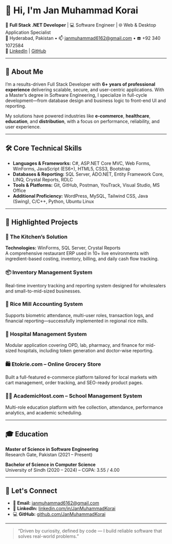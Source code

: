 # 👋 Hi, I'm Jan Muhammad Korai

🎯 **Full Stack .NET Developer** | 💻 Software Engineer | 🌐 Web & Desktop Application Specialist  
📍 Hyderabad, Pakistan • 📫 janmuhammad6162@gmail.com • ☎️ +92 340 1072584  
🔗 [LinkedIn](https://www.linkedin.com/in/janmuhammadkorai) | [GitHub](https://github.com/JanMuhammadKorai)

---

## 🚀 About Me

I’m a results-driven Full Stack Developer with **6+ years of professional experience** delivering scalable, secure, and user-centric applications. With a Master’s degree in Software Engineering, I specialize in full-cycle development—from database design and business logic to front-end UI and reporting.

My solutions have powered industries like **e-commerce**, **healthcare**, **education**, and **distribution**, with a focus on performance, reliability, and user experience.

---

## 🛠️ Core Technical Skills

- **Languages & Frameworks:** C#, ASP.NET Core MVC, Web Forms, WinForms, JavaScript (ES6+), HTML5, CSS3, Bootstrap  
- **Databases & Reporting:** SQL Server, ADO.NET, Entity Framework Core, LINQ, Crystal Reports, RDLC  
- **Tools & Platforms:** Git, GitHub, Postman, YouTrack, Visual Studio, MS Office  
- **Additional Proficiency:** WordPress, MySQL, Tailwind CSS, Java (Swing), C/C++, Python, Ubuntu Linux  

---

## 💼 Highlighted Projects

### 🧾 The Kitchen’s Solution  
**Technologies:** WinForms, SQL Server, Crystal Reports  
A comprehensive restaurant ERP used in 10+ live environments with ingredient-based costing, inventory, billing, and daily cash flow tracking.

### 📦 Inventory Management System  
Real-time inventory tracking and reporting system designed for wholesalers and small-to-mid-sized businesses.

### 🧮 Rice Mill Accounting System  
Supports biometric attendance, multi-user roles, transaction logs, and financial reporting—successfully implemented in regional rice mills.

### 🏥 Hospital Management System  
Modular application covering OPD, lab, pharmacy, and finance for mid-sized hospitals, including token generation and doctor-wise reporting.

### 🛍️ Etokrie.com – Online Grocery Store  
Built a full-featured e-commerce platform tailored for local markets with cart management, order tracking, and SEO-ready product pages.

### 🧑‍🏫 AcademicHost.com – School Management System  
Multi-role education platform with fee collection, attendance, performance analytics, and academic scheduling.

---

## 🎓 Education

**Master of Science in Software Engineering**  
Research Gate, Pakistan (2021 – Present)

**Bachelor of Science in Computer Science**  
University of Sindh (2020 – 2024) – CGPA: 3.55 / 4.00

---

## 🤝 Let's Connect

- 📧 **Email:** [janmuhammad6162@gmail.com](mailto:janmuhammad6162@gmail.com)  
- 💼 **LinkedIn:** [linkedin.com/in/JanMuhammadKorai](https://www.linkedin.com/in/janmuhammadkorai)  
- 💻 **GitHub:** [github.com/JanMuhammadKorai](https://github.com/JanMuhammadKorai)

---

> “Driven by curiosity, defined by code — I build reliable software that solves real-world problems.”
